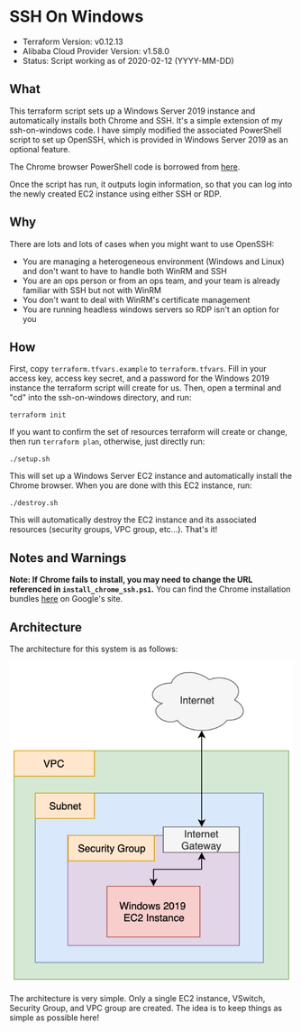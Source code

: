 # SSH On Windows

- Terraform Version: v0.12.13
- Alibaba Cloud Provider Version: v1.58.0
- Status: Script working as of 2020-02-12 (YYYY-MM-DD)

## What

This terraform script sets up a Windows Server 2019 instance and automatically installs both Chrome and SSH. It's a simple extension of my ssh-on-windows code. I have simply modified the associated PowerShell script to set up OpenSSH, which is provided in Windows Server 2019 as an optional feature.

The Chrome browser PowerShell code is borrowed from [here](https://medium.com/@uqualio/how-to-install-ssh-on-windows-with-powershell-290e7346271). 

Once the script has run, it outputs login information, so that you can log into the newly created EC2 instance using either SSH or RDP.

## Why

There are lots and lots of cases when you might want to use OpenSSH:
- You are managing a heterogeneous environment (Windows and Linux) and don't want to have to handle both WinRM and SSH
- You are an ops person or from an ops team, and your team is already familiar with SSH but not with WinRM
- You don't want to deal with WinRM's certificate management
- You are running headless windows servers so RDP isn't an option for you

## How

First, copy `terraform.tfvars.example` to `terraform.tfvars`. Fill in your access key, access key secret, and a password for the Windows 2019 instance the terraform script will create for us. Then, open a terminal and "cd" into the ssh-on-windows directory, and run:

```
terraform init
```

If you want to confirm the set of resources terraform will create or change, then run `terraform plan`, otherwise, just directly run:

```
./setup.sh
```

This will set up a Windows Server EC2 instance and automatically install the Chrome browser. When you are done with this EC2 instance, run:

```
./destroy.sh
```

This will automatically destroy the EC2 instance and its associated resources (security groups, VPC group, etc...). That's it!

## Notes and Warnings

**Note: If Chrome fails to install, you may need to change the URL referenced in `install_chrome_ssh.ps1`.** You can find the Chrome installation bundles [here](https://cloud.google.com/chrome-enterprise/browser/download/#download) on Google's site.

## Architecture

The architecture for this system is as follows:

![Windows Server 2016 on Alibaba Cloud](diagrams/chrome_on_windows.png)

The architecture is very simple. Only a single EC2 instance, VSwitch, Security Group, and VPC group are created. The idea is to keep things as simple as possible here!